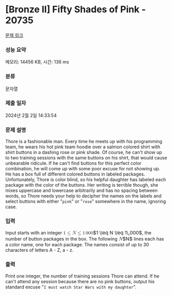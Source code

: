 # [Bronze II] Fifty Shades of Pink - 20735 

[문제 링크](https://www.acmicpc.net/problem/20735) 

### 성능 요약

메모리: 14456 KB, 시간: 136 ms

### 분류

문자열

### 제출 일자

2024년 2월 2일 14:33:54

### 문제 설명

<p>Thore is a fashionable man. Every time he meets up with his programming team, he wears his hot pink team hoodie over a salmon colored shirt with shirt buttons in a dashing rose or pink shade. Of course, he can't show up to two training sessions with the same buttons on his shirt, that would cause unbearable ridicule. If he can't find buttons for this perfect color combination, he will come up with some poor excuse for not showing up. He has a box full of different colored buttons in labeled packages. Unfortunately, Thore is color blind, so his helpful daughter has labeled each package with the color of the buttons. Her writing is terrible though, she mixes uppercase and lowercase arbitrarily and has no spacing between words, so Thore needs your help to decipher the names on the labels and select buttons with either "<code>pink</code>" or "<code>rose</code>" somewhere in the name, ignoring case. </p>

### 입력 

 <p>Input starts with an integer <mjx-container class="MathJax" jax="CHTML" style="font-size: 108.2%; position: relative;"><mjx-math class="MJX-TEX" aria-hidden="true"><mjx-mn class="mjx-n"><mjx-c class="mjx-c31"></mjx-c></mjx-mn><mjx-mo class="mjx-n" space="4"><mjx-c class="mjx-c2264"></mjx-c></mjx-mo><mjx-mi class="mjx-i" space="4"><mjx-c class="mjx-c1D441 TEX-I"></mjx-c></mjx-mi><mjx-mo class="mjx-n" space="4"><mjx-c class="mjx-c2264"></mjx-c></mjx-mo><mjx-mn class="mjx-n" space="4"><mjx-c class="mjx-c31"></mjx-c></mjx-mn><mjx-mstyle><mjx-mspace style="width: 0.167em;"></mjx-mspace></mjx-mstyle><mjx-mn class="mjx-n"><mjx-c class="mjx-c30"></mjx-c><mjx-c class="mjx-c30"></mjx-c><mjx-c class="mjx-c30"></mjx-c></mjx-mn></mjx-math><mjx-assistive-mml unselectable="on" display="inline"><math xmlns="http://www.w3.org/1998/Math/MathML"><mn>1</mn><mo>≤</mo><mi>N</mi><mo>≤</mo><mn>1</mn><mstyle scriptlevel="0"><mspace width="0.167em"></mspace></mstyle><mn>000</mn></math></mjx-assistive-mml><span aria-hidden="true" class="no-mathjax mjx-copytext">$1 \leq N \leq 1\,000$</span></mjx-container>, the number of button packages in the box. The following <mjx-container class="MathJax" jax="CHTML" style="font-size: 108.2%; position: relative;"><mjx-math class="MJX-TEX" aria-hidden="true"><mjx-mi class="mjx-i"><mjx-c class="mjx-c1D441 TEX-I"></mjx-c></mjx-mi></mjx-math><mjx-assistive-mml unselectable="on" display="inline"><math xmlns="http://www.w3.org/1998/Math/MathML"><mi>N</mi></math></mjx-assistive-mml><span aria-hidden="true" class="no-mathjax mjx-copytext">$N$</span></mjx-container> lines each has a color name, one for each package. The names consist of up to 30 characters of letters A - Z, a - z.</p>

### 출력 

 <p>Print one integer, the number of training sessions Thore can attend. If he can't attend any session because there are no pink buttons, output his standard excuse "<code>I must watch Star Wars with my daughter</code>".</p>

